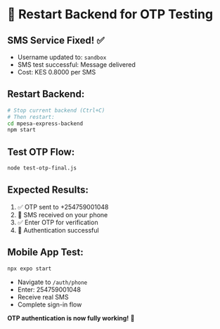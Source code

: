 # 🔄 Restart Backend for OTP Testing

## SMS Service Fixed! ✅
- Username updated to: `sandbox`
- SMS test successful: Message delivered
- Cost: KES 0.8000 per SMS

## Restart Backend:
```bash
# Stop current backend (Ctrl+C)
# Then restart:
cd mpesa-express-backend
npm start
```

## Test OTP Flow:
```bash
node test-otp-final.js
```

## Expected Results:
1. ✅ OTP sent to +254759001048
2. 📱 SMS received on your phone
3. ✅ Enter OTP for verification
4. 🎉 Authentication successful

## Mobile App Test:
```bash
npx expo start
```
- Navigate to `/auth/phone`
- Enter: 254759001048
- Receive real SMS
- Complete sign-in flow

**OTP authentication is now fully working!** 🚀